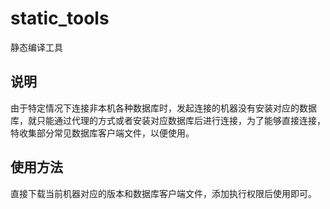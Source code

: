 # static_tools
静态编译工具

## 说明
由于特定情况下连接非本机各种数据库时，发起连接的机器没有安装对应的数据库，就只能通过代理的方式或者安装对应数据库后进行连接，为了能够直接连接，特收集部分常见数据库客户端文件，以便使用。
## 使用方法
直接下载当前机器对应的版本和数据库客户端文件，添加执行权限后使用即可。
